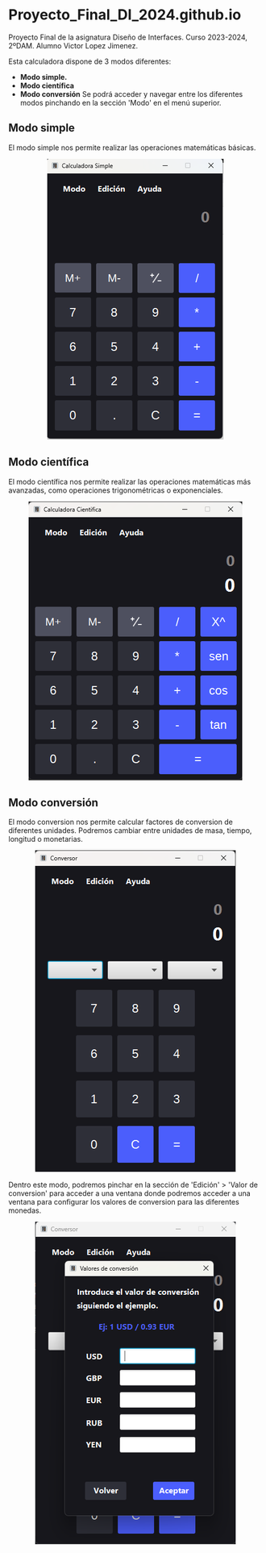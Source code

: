 # Proyecto_Final_DI_2024.github.io
Proyecto Final de la asignatura Diseño de Interfaces. Curso 2023-2024, 2ºDAM.
Alumno Victor Lopez Jimenez. 

Esta calculadora dispone de 3 modos diferentes:
- **Modo simple.**
- **Modo científica**
- **Modo conversión**
Se podrá acceder y navegar entre los diferentes modos pinchando en la sección 'Modo' en el menú superior.

## Modo simple

El modo simple nos permite realizar las operaciones matemáticas básicas. 

<p align="center">
    <img src="/media/modo_simple.png" alt="Imagen modo simple">
</p>

## Modo científica

El modo científica nos permite realizar las operaciones matemáticas más avanzadas, como operaciones trigonométricas o exponenciales. 

<p align="center">
    <img src="/media/modo_cientifica.png" alt="Imagen modo científica">
</p>

## Modo conversión

El modo conversion nos permite calcular factores de conversion de diferentes unidades. Podremos cambiar entre unidades de masa, tiempo, longitud o monetarias. 

<p align="center">
    <img src="/media/modo_conversion.png" alt="Imagen modo conversión">
</p>


Dentro este modo, podremos pinchar en la sección de 'Edición' > 'Valor de conversion' para acceder a una ventana donde podremos acceder a una ventana
para configurar los valores de conversion para las diferentes monedas.

<p align="center">
    <img src="/media/valor-de-conversion.png
    " alt="Imagen modo conversión">
</p>